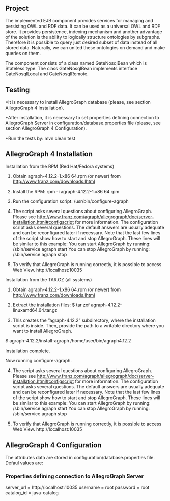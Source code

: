 

## Project

The implemented EJB component provides services for managing and persisting OWL and RDF data.
It can be used as a universal OWL and RDF store. It provides persistence, indexing mechanism
and another advantage of the solution is the ability to logically structure ontologies by subgraphs.
Therefore it is possible to query just desired subset of data instead of all stored data. Naturally,
we can united these ontologies on demand and make queries on them.

The component consists of a class named GateNosqlBean which is Stateless type. The class GateNosqlBean
implements interface GateNosqlLocal and GateNosqlRemote.



## Testing

*It is necessary to install AllegroGraph database (please, see section AllegroGraph 4 Installation).

*After installation, it is necessary to set properties defining connection to AllegroGraph Server in
 configuration/database.properties file (please, see section AllegroGraph 4 Configuration).

*Run the tests by: mvn clean test



## AllegroGraph 4 Installation

Installation from the RPM (Red Hat/Fedora systems)

1. Obtain agraph-4.12.2-1.x86 64.rpm (or newer) from http://www.franz.com/downloads.lhtml

2. Install the RPM: rpm -i agraph-4.12.2-1.x86 64.rpm

3. Run the configuration script: /usr/bin/configure-agraph

4. The script asks several questions about configuring AllegroGraph. Please see
http://www.franz.com/agraph/allegrograph/doc/server-installation.html#configscript
for more information. The configuration script asks several questions. The
default answers are usually adequate and can be reconfigured later if necessary.
Note that the last few lines of the script show how to start and stop AllegroGraph. These
lines will be similar to this example: 
You can start AllegroGraph by running: /sbin/service agraph start
You can stop AllegroGraph by running: /sbin/service agraph stop

5. To verify that AllegroGraph is running correctly, it is possible to access Web View.
http://localhost:10035

Installation from the TAR.GZ (all systems)

1. Obtain agraph-4.12.2-1.x86 64.rpm (or newer) from http://www.franz.com/downloads.lhtml

2. Extract the installation files: $ tar zxf agraph-4.12.2-linuxamd64.64.tar.gz

3. This creates the ”agraph-4.12.2” subdirectory, where the installation script is inside. Then,
provide the path to a writable directory where you want to install AllegroGraph.

$ agraph-4.12.2/install-agraph /home/user/bin/agraph4.12.2

Installation complete.

Now running configure-agraph.

4. The script asks several questions about configuring AllegroGraph. Please see
http://www.franz.com/agraph/allegrograph/doc/server-installation.html#configscript
for more information. The configuration script asks several questions. The
default answers are usually adequate and can be reconfigured later if necessary.
Note that the last few lines of the script show how to start and stop AllegroGraph. These
lines will be similar to this example:
You can start AllegroGraph by running: /sbin/service agraph start
You can stop AllegroGraph by running: /sbin/service agraph stop

5. To verify that AllegroGraph is running correctly, it is possible to access Web View.
http://localhost:10035



## AllegroGraph 4 Configuration

The attributes data are stored in configuration/database.properties file. Defaul values are:

### Properties defining connection to AllegroGraph Server

server_url = http://localhost:10035
username = root
password = root
catalog_id = java-catalog
